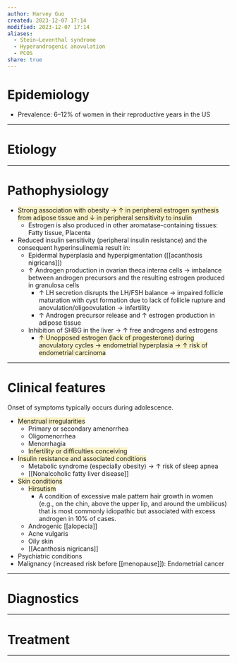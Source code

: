 ```yaml
---
author: Harvey Guo
created: 2023-12-07 17:14
modified: 2023-12-07 17:14
aliases:
  - Stein–Leventhal syndrome
  - Hyperandrogenic anovulation
  - PCOS
share: true
---
```

# Epidemiology
- Prevalence: 6–12% of women in their reproductive years in the US

---
# Etiology

---
# Pathophysiology
- <span style="background:rgba(240, 200, 0, 0.2)">Strong association with obesity → ↑ in peripheral estrogen synthesis from adipose tissue and ↓ in peripheral sensitivity to insulin</span>
	- Estrogen is also produced in other aromatase-containing tissues: Fatty tissue, Placenta
- Reduced insulin sensitivity (peripheral insulin resistance) and the consequent hyperinsulinemia result in:
	- Epidermal hyperplasia and hyperpigmentation ([[acanthosis nigricans]])
	- ↑ Androgen production in ovarian theca interna cells → imbalance between androgen precursors and the resulting estrogen produced in granulosa cells
		- ↑ LH secretion disrupts the LH/FSH balance → impaired follicle maturation with cyst formation due to lack of follicle rupture and anovulation/oligoovulation → infertility
		- ↑ Androgen precursor release and ↑ estrogen production in adipose tissue
	- Inhibition of SHBG in the liver → ↑ free androgens and estrogens
		- <span style="background:rgba(240, 200, 0, 0.2)">↑ Unopposed estrogen (lack of progesterone) during anovulatory cycles → endometrial hyperplasia → ↑ risk of endometrial carcinoma</span>

---
# Clinical features
Onset of symptoms typically occurs during adolescence.
- <span style="background:rgba(240, 200, 0, 0.2)">Menstrual irregularities</span>
	- Primary or secondary amenorrhea
	- Oligomenorrhea
	- Menorrhagia
	- <span style="background:rgba(240, 200, 0, 0.2)">Infertility or difficulties conceiving</span>
- <span style="background:rgba(240, 200, 0, 0.2)">Insulin resistance and associated conditions</span>
	- Metabolic syndrome (especially obesity) → ↑ risk of sleep apnea
	- [[Nonalcoholic fatty liver disease]]
- <span style="background:rgba(240, 200, 0, 0.2)">Skin conditions</span>
	- <span style="background:rgba(240, 200, 0, 0.2)">Hirsutism</span>
		- A condition of excessive male pattern hair growth in women (e.g., on the chin, above the upper lip, and around the umbilicus) that is most commonly idiopathic but associated with excess androgen in 10% of cases.
	- Androgenic [[alopecia]]
	- Acne vulgaris
	- Oily skin
	- [[Acanthosis nigricans]]
- Psychiatric conditions
- Malignancy (increased risk before [[menopause]]): Endometrial cancer

---
# Diagnostics


---
# Treatment


---
